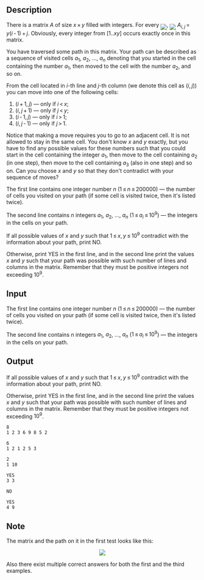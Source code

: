 ## Description

<div><p>There is a matrix <span class="tex-span"><i>A</i></span> of size <span class="tex-span"><i>x</i> × <i>y</i></span> filled with integers. For every <img align="middle" class="tex-formula" src="file://YAwqupGB.png" style="max-width: 100.0%;max-height: 100.0%;">, <img align="middle" class="tex-formula" src="file://ejaugHBQ.png" style="max-width: 100.0%;max-height: 100.0%;"> <span class="tex-span"><i>A</i><sub class="lower-index"><i>i</i>, <i>j</i></sub> = <i>y</i>(<i>i</i> - 1) + <i>j</i></span>. Obviously, every integer from <span class="tex-span">[1..<i>xy</i>]</span> occurs exactly once in this matrix. </p><p>You have traversed some path in this matrix. Your path can be described as a sequence of visited cells <span class="tex-span"><i>a</i><sub class="lower-index">1</sub></span>, <span class="tex-span"><i>a</i><sub class="lower-index">2</sub></span>, ..., <span class="tex-span"><i>a</i><sub class="lower-index"><i>n</i></sub></span> denoting that you started in the cell containing the number <span class="tex-span"><i>a</i><sub class="lower-index">1</sub></span>, then moved to the cell with the number <span class="tex-span"><i>a</i><sub class="lower-index">2</sub></span>, and so on.</p><p>From the cell located in <span class="tex-span"><i>i</i></span>-th line and <span class="tex-span"><i>j</i></span>-th column (we denote this cell as <span class="tex-span">(<i>i</i>, <i>j</i>)</span>) you can move into one of the following cells:</p><ol><li> <span class="tex-span">(<i>i</i> + 1, <i>j</i>)</span> — only if <span class="tex-span"><i>i</i> &lt; <i>x</i></span>; </li><li> <span class="tex-span">(<i>i</i>, <i>j</i> + 1)</span> — only if <span class="tex-span"><i>j</i> &lt; <i>y</i></span>; </li><li> <span class="tex-span">(<i>i</i> - 1, <i>j</i>)</span> — only if <span class="tex-span"><i>i</i> &gt; 1</span>; </li><li> <span class="tex-span">(<i>i</i>, <i>j</i> - 1)</span> — only if <span class="tex-span"><i>j</i> &gt; 1</span>.</li></ol><p>Notice that making a move requires you to go to an adjacent cell. It is not allowed to stay in the same cell. You don't know <span class="tex-span"><i>x</i></span> and <span class="tex-span"><i>y</i></span> exactly, but you have to find any possible values for these numbers such that you could start in the cell containing the integer <span class="tex-span"><i>a</i><sub class="lower-index">1</sub></span>, then move to the cell containing <span class="tex-span"><i>a</i><sub class="lower-index">2</sub></span> (in one step), then move to the cell containing <span class="tex-span"><i>a</i><sub class="lower-index">3</sub></span> (also in one step) and so on. Can you choose <span class="tex-span"><i>x</i></span> and <span class="tex-span"><i>y</i></span> so that they don't contradict with your sequence of moves?</p></div><div class="input-specification"><p>The first line contains one integer number <span class="tex-span"><i>n</i></span> (<span class="tex-span">1 ≤ <i>n</i> ≤ 200000</span>) — the number of cells you visited on your path (if some cell is visited twice, then it's listed twice).</p><p>The second line contains <span class="tex-span"><i>n</i></span> integers <span class="tex-span"><i>a</i><sub class="lower-index">1</sub></span>, <span class="tex-span"><i>a</i><sub class="lower-index">2</sub></span>, ..., <span class="tex-span"><i>a</i><sub class="lower-index"><i>n</i></sub></span> (<span class="tex-span">1 ≤ <i>a</i><sub class="lower-index"><i>i</i></sub> ≤ 10<sup class="upper-index">9</sup></span>) — the integers in the cells on your path.</p></div><div class="output-specification"><p>If all possible values of <span class="tex-span"><i>x</i></span> and <span class="tex-span"><i>y</i></span> such that <span class="tex-span">1 ≤ <i>x</i>, <i>y</i> ≤ 10<sup class="upper-index">9</sup></span> contradict with the information about your path, print <span class="tex-font-style-tt">NO</span>.</p><p>Otherwise, print <span class="tex-font-style-tt">YES</span> in the first line, and in the second line print the values <span class="tex-span"><i>x</i></span> and <span class="tex-span"><i>y</i></span> such that your path was possible with such number of lines and columns in the matrix. Remember that they must be positive integers not exceeding <span class="tex-span">10<sup class="upper-index">9</sup></span>.</p></div>

## Input

<p>The first line contains one integer number <span class="tex-span"><i>n</i></span> (<span class="tex-span">1 ≤ <i>n</i> ≤ 200000</span>) — the number of cells you visited on your path (if some cell is visited twice, then it's listed twice).</p><p>The second line contains <span class="tex-span"><i>n</i></span> integers <span class="tex-span"><i>a</i><sub class="lower-index">1</sub></span>, <span class="tex-span"><i>a</i><sub class="lower-index">2</sub></span>, ..., <span class="tex-span"><i>a</i><sub class="lower-index"><i>n</i></sub></span> (<span class="tex-span">1 ≤ <i>a</i><sub class="lower-index"><i>i</i></sub> ≤ 10<sup class="upper-index">9</sup></span>) — the integers in the cells on your path.</p>

## Output

<p>If all possible values of <span class="tex-span"><i>x</i></span> and <span class="tex-span"><i>y</i></span> such that <span class="tex-span">1 ≤ <i>x</i>, <i>y</i> ≤ 10<sup class="upper-index">9</sup></span> contradict with the information about your path, print <span class="tex-font-style-tt">NO</span>.</p><p>Otherwise, print <span class="tex-font-style-tt">YES</span> in the first line, and in the second line print the values <span class="tex-span"><i>x</i></span> and <span class="tex-span"><i>y</i></span> such that your path was possible with such number of lines and columns in the matrix. Remember that they must be positive integers not exceeding <span class="tex-span">10<sup class="upper-index">9</sup></span>.</p>





```input1
8
1 2 3 6 9 8 5 2

```




```input2
6
1 2 1 2 5 3

```




```input3
2
1 10

```




```output1
YES
3 3

```




```output2
NO

```




```output3
YES
4 9

```



## Note

<p>The matrix and the path on it in the first test looks like this:</p><center> <img class="tex-graphics" src="file://nZokjeVY.png" style="max-width: 100.0%;max-height: 100.0%;"> </center><p>Also there exist multiple correct answers for both the first and the third examples.</p>
